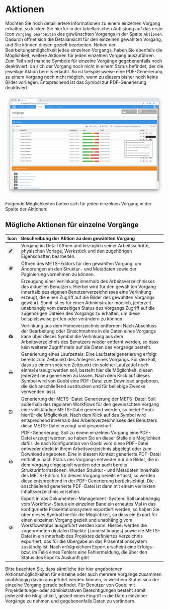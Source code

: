 # Aktionen

Möchten Sie noch detailliertere Informationen zu einem einzelnen Vorgang erhalten, so klicken Sie hierfür in der tabellarischen Auflistung auf das erste Icon `Vorgang bearbeiten` des gewünschten Vorgangs in der Spalte `Aktionen`. Dadurch öffnet sich die Detailansicht für den einzelnen gewählten Vorgang, und Sie können diesen gezielt bearbeiten. Neben der Bearbeitungsmöglichkeit jedes einzelnen Vorgangs, haben Sie ebenfalls die Möglichkeit, weitere Aktionen für jeden einzelnen Vorgang auszuführen. Zum Teil sind manche Symbole für einzelne Vorgänge gegebenenfalls noch deaktiviert, da sich der Vorgang noch nicht in einem Status befindet, der die jeweilige Aktion bereits erlaubt. So ist beispielsweise eine PDF-Generierung zu einem Vorgang noch nicht möglich, wenn zu diesem bisher noch keine Bilder vorliegen. Entsprechend ist das Symbol zur PDF-Generierung deaktiviert.

![Mögliche Aktionen für einzelne Vorgänge](screen1_de.png)

Folgende Möglichkeiten bieten sich für jeden einzelnen Vorgang in der Spalte der Aktionen:

## Mögliche Aktionen für einzelne Vorgänge

| Icon | Beschreibung der Aktion zu dem gewählten Vorgang |
| :--- | :--- |
| ![icon_edit.png](icon_edit.png) | Vorgang im Detail öffnen und bezüglich seiner Arbeitsschritte, physischen Vorlage, Werkstück und den zugehörigen Eigenschaften bearbeiten. |
| ![icon_metadata.png](icon_metadata.png) | Öffnen des METS-Editors für den gewählten Vorgang, um Änderungen an den Struktur- und Metadaten sowie der Paginierung vornehmen zu können. |
| ![icon_download.png](icon_download.png) | Erzeugung einer Verlinkung innerhalb des Arbeitsverzeichnisses des aktuellen Benutzers. Hierbei wird für den gewählten Vorgang innerhalb des eigenen Benutzerverzeichnisses eine Verlinkung erzeugt, die einen Zugriff auf die Bilder des gewählten Vorgangs gewährt. Somit ist es für einen Administrator möglich, jederzeit unabhängig vom derzeitigen Status des Vorgangs Zugriff auf die zugehörigen Dateien des Vorgangs zu erhalten, um diese beispielsweise prüfen oder verändern zu können. |
| ![icon_upload.png](icon_upload.png) | Verlinkung aus dem Homeverzeichnis entfernen: Nach Abschluss der Bearbeitung oder Einsichtnahme in die Daten eines Vorgangs kann über dieses Symbol die Verlinkung aus dem Arbeitsverzeichnis des Benutzers wieder entfernt werden, so dass kein weiterer Zugriff mehr auf die Daten des Vorgangs besteht. |
| ![icon_print.png](icon_print.png) | Generierung eines Laufzettels: Eine Laufzettelgenerierung erfolgt bereits zum Zeitpunkt des Anlegens eines Vorgangs. Für den Fall, dass zu einem späteren Zeitpunkt ein solcher Laufzettel noch einmal erzeugt werden soll, besteht hier die Möglichkeit, diesen jederzeit neu generieren zu lassen. Nach dem Klick auf dieses Symbol wird von Goobi eine PDF-Datei zum Download angeboten, die sich anschließend ausdrucken und für beliebige Zwecke verwenden lässt. |
| ![icon_save.png](icon_save.png) | Generierung der METS-Datei: Generierung der METS-Datei: Soll außerhalb des regulären Workflows für den gewünschten Vorgang eine vollständige METS-Datei generiert werden, so bietet Goobi hierfür die Möglichkeit. Nach dem Klick auf das Symbol wird entsprechend innerhalb des Arbeitsverzeichnisses des Benutzers diese METS-Datei erzeugt und gespeichert. |
| ![icon_print.png](icon_print.png) | PDF-Generierung: Soll zu einem einzelnen Vorgang eine PDF-Datei erzeugt werden, so haben Sie an dieser Stelle die Möglichkeit dafür. Je nach Konfiguration von Goobi wird diese PDF-Datei entweder direkt in Ihrem Arbeitsverzeichnis abgelegt oder zum Download angeboten. Eine in diesem Kontext generierte PDF-Datei enthält je nach Status des Vorgangs entweder nur die Bilder, die in dem Vorgang eingespielt wurden oder auch bereits Strukturinformationen. Wurden Struktur- und Metadaten innerhalb des METS-Editors für diesen Vorgang bereits erfasst, so werden diese entsprechend in der PDF-Generierung berücksichtigt. Die anschließend generierte PDF-Datei ist dann mit einem verlinkten Inhaltsverzeichnis versehen. |
| ![icon_export.png](icon_export.png) | Export in das Dokumenten-Management-System: Soll unabhängig vom Workflow-Status ein einzelner Band ein erneutes Mal in das konfigurierte Präsentationssystem exportiert werden, so haben Sie über dieses Symbol hierfür die Möglichkeit, so dass ein Export für einen einzelnen Vorgang gezielt und unabhängig vom Workflowstatus ausgeführt werden kann. Hierbei werden die zugeordneten digitalen Objekte (zumeist Images) sowie die METS-Datei in ein innerhalb des Projektes definiertes Verzeichnis exportiert, das für die Übergabe an das Präsentationssystem zuständig ist. Nach erfolgreichem Export erscheint eine Erfolgs- bzw. im Falle eines Fehlers eine Fehlermeldung, die über den Status des Exports Auskunft gibt |

Bitte beachten Sie, dass sämtliche der hier angebotenen Aktionsmöglichkeiten für einzelne oder auch mehrere Vorgänge zusammen unabhängig davon ausgeführt werden können, in welchem Status sich der einzelne Vorgang gerade befindet. Für Benutzer von Goobi mit Projektleitungs- oder administrativen Berechtigungen besteht somit jederzeit die Möglichkeit, gezielt einen Eingriff in die Daten einzelner Vorgänge zu nehmen und gegebenenfalls Daten zu verändern.